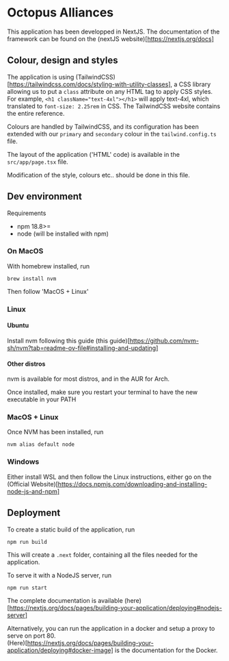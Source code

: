 # Octopus Alliances
This application has been developped in NextJS. The documentation of the framework can be found on the (nextJS website)[https://nextjs.org/docs]

## Colour, design and styles
The application is using (TailwindCSS)[https://tailwindcss.com/docs/styling-with-utility-classes], a CSS library allowing us to put a `class` attribute on any HTML tag to apply CSS styles.
For example, `<h1 className="text-4xl"></h1>` will apply text-4xl, which translated to `font-size: 2.25rem` in CSS.
The TailwindCSS website contains the entire reference.

Colours are handled by TailwindCSS, and its configuration has been extended with our `primary` and `secondary` colour in the `tailwind.config.ts` file.

The layout of the application ('HTML' code) is available in the `src/app/page.tsx` file.

Modification of the style, colours etc.. should be done in this file.

## Dev environment
Requirements
-   npm 18.8>=
-   node (will be installed with npm)

### On MacOS
With homebrew installed, run
```
brew install nvm
```

Then follow 'MacOS + Linux'
### Linux

#### Ubuntu
Install nvm following this guide (this guide)[https://github.com/nvm-sh/nvm?tab=readme-ov-file#installing-and-updating]

#### Other distros
nvm is available for most distros, and in the AUR for Arch.

Once installed, make sure you restart your terminal to have the new executable in your PATH

### MacOS + Linux
Once NVM has been installed, run 
```
nvm alias default node
```

### Windows
Either install WSL and then follow the Linux instructions, either go on the (Official Website)[https://docs.npmjs.com/downloading-and-installing-node-js-and-npm] 

## Deployment 

To create a static build of the application, run 
```
npm run build
```
This will create a `.next` folder, containing all the files needed for the application.

To serve it with a NodeJS server, run
```
npm run start
```
The complete documentation is available (here)[https://nextjs.org/docs/pages/building-your-application/deploying#nodejs-server] 

Alternatively, you can run the application in a docker and setup a proxy to serve on port 80.  
(Here)[https://nextjs.org/docs/pages/building-your-application/deploying#docker-image] is the documentation for the Docker.